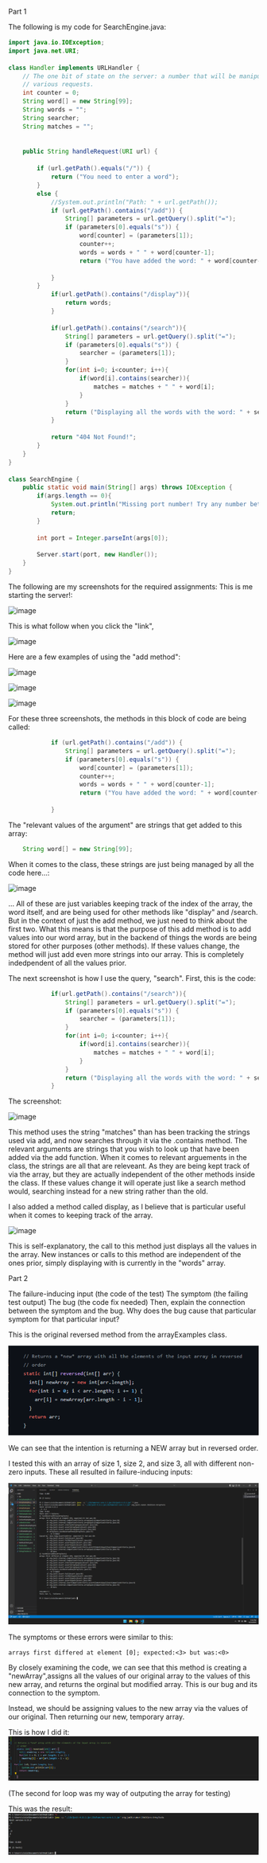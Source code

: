 Part 1

The following is my code for SearchEngine.java:

```java
import java.io.IOException;
import java.net.URI;

class Handler implements URLHandler {
    // The one bit of state on the server: a number that will be manipulated by
    // various requests.
    int counter = 0;
    String word[] = new String[99];  
    String words = "";
    String searcher;
    String matches = "";


    public String handleRequest(URI url) {
        
        if (url.getPath().equals("/")) {
            return ("You need to enter a word");
        } 
        else {
            //System.out.println("Path: " + url.getPath());
            if (url.getPath().contains("/add")) {
                String[] parameters = url.getQuery().split("=");
                if (parameters[0].equals("s")) {
                    word[counter] = (parameters[1]);
                    counter++;
                    words = words + " " + word[counter-1];
                    return ("You have added the word: " + word[counter-1]);
                
            }
        }
            if(url.getPath().contains("/display")){
                return words;
            }

            if(url.getPath().contains("/search")){
                String[] parameters = url.getQuery().split("=");
                if (parameters[0].equals("s")) {
                    searcher = (parameters[1]);
                }
                for(int i=0; i<counter; i++){
                    if(word[i].contains(searcher)){
                        matches = matches + " " + word[i];
                    }
                }
                return ("Displaying all the words with the word: " + searcher + " \n" + matches);
            }

            return "404 Not Found!";
        }
    }
}

class SearchEngine {
    public static void main(String[] args) throws IOException {
        if(args.length == 0){
            System.out.println("Missing port number! Try any number between 1024 to 49151");
            return;
        }

        int port = Integer.parseInt(args[0]);

        Server.start(port, new Handler());
    }
}
```

The following are my screenshots for the required assignments:
This is me starting the server!:

![image](https://user-images.githubusercontent.com/86514102/198816185-ccd6714c-221f-498b-8d0d-0697119f6015.png)

This is what follow when you click the "link", 

![image](https://user-images.githubusercontent.com/86514102/198816226-994aec12-04f1-47d6-b3d8-5fb8220391c8.png)

Here are a few examples of using the "add method":

![image](https://user-images.githubusercontent.com/86514102/198816301-be83bc18-a835-463a-a2dc-160c5149fbd2.png)

![image](https://user-images.githubusercontent.com/86514102/198816306-9ce3c39b-c28f-490a-b2a0-0b637f17ea37.png)

![image](https://user-images.githubusercontent.com/86514102/198816319-70850953-8431-4045-800e-9ac4b1f87cf7.png)

For these three screenshots, the methods in this block of code are being called: 
```java
            if (url.getPath().contains("/add")) {
                String[] parameters = url.getQuery().split("=");
                if (parameters[0].equals("s")) {
                    word[counter] = (parameters[1]);
                    counter++;
                    words = words + " " + word[counter-1];
                    return ("You have added the word: " + word[counter-1]);
                
            }
```

The "relevant values of the argument" are strings that get added to this array:
```java
    String word[] = new String[99];  
```

When it comes to the class, these strings are just being managed by all the code here...:

![image](https://user-images.githubusercontent.com/86514102/198816462-6cc2798f-1cdb-4f6a-a799-090bb7254014.png)

... All of these are just variables keeping track of the index of the array, the word itself, and are being used for other methods like "display" and /search. 
But in the context of just the add method, we just need to think about the first two. What this means is that the purpose of this add method is to add values into our word array, but in the backend of things the words are being stored for other purposes (other methods). If these values change, the method will just add even more strings into our array. This is completely indedpendent of all the values prior.

The next screenshot is how I use the query, "search". 
First, this is the code:
```java
            if(url.getPath().contains("/search")){
                String[] parameters = url.getQuery().split("=");
                if (parameters[0].equals("s")) {
                    searcher = (parameters[1]);
                }
                for(int i=0; i<counter; i++){
                    if(word[i].contains(searcher)){
                        matches = matches + " " + word[i];
                    }
                }
                return ("Displaying all the words with the word: " + searcher + " \n" + matches);
            }
```
The screenshot:

![image](https://user-images.githubusercontent.com/86514102/198816604-6eb21a62-1ae5-43f8-bfd6-276dd697e7dc.png)

This method uses the string "matches" than has been tracking the strings used via add, and now searches through it via the .contains method.
The relevant arguments are strings that you wish to look up that have been added via the add function. When it comes to relevant arguements in the class, the strings are all that are releveant. As they are being kept track of via the array, but they are actually independent of the other methods inside the class. If these values change it will operate just like a search method would, searching instead for a new string rather than the old. 

I also added a method called display, as I believe that is particular useful when it comes to keeping track of the array.

![image](https://user-images.githubusercontent.com/86514102/198816744-12ba0e7f-b3bf-47d7-9a58-47209762de49.png)

This is self-explanatory, the call to this method just displays all the values in the array. New instances or calls to this method are independent of the ones prior, simply displaying with is currently in the "words" array.



Part 2

The failure-inducing input (the code of the test)
The symptom (the failing test output)
The bug (the code fix needed)
Then, explain the connection between the symptom and the bug. Why does the bug cause that particular symptom for that particular input?

This is the original reversed method from the arrayExamples class. 

![array](original%20reversed.png)

We can see that the intention is returning a NEW array but in reversed order. 

I tested this with an array of size 1, size 2, and size 3, all with different non-zero inputs. These all resulted in failure-inducing inputs:

![errors](three%20errors.png)

The symptoms or these errors were similar to this:

```
arrays first differed at element [0]; expected:<3> but was:<0>
```

By closely examining the code, we can see that this method is creating a "newArray",assigns all the values of our original array to the values of this new array, and returns the orginal but modified array. This is our bug and its connection to the symptom.

Instead, we should be assigning values to the new array via the values of our original. Then returning our new, temporary array.



This is how I did it:
![reverse changed](changed%20reverse.png)

(The second for loop was my way of outputing the array for testing)

This was the result:
![the result of array changes](the%20result%20of%20array%20changes.png)

